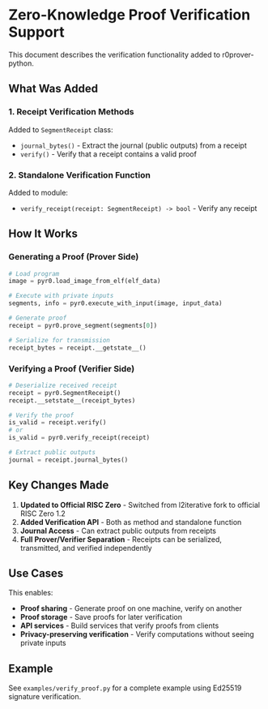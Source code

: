 # Zero-Knowledge Proof Verification Support

This document describes the verification functionality added to r0prover-python.

## What Was Added

### 1. Receipt Verification Methods

Added to `SegmentReceipt` class:
- `journal_bytes()` - Extract the journal (public outputs) from a receipt
- `verify()` - Verify that a receipt contains a valid proof

### 2. Standalone Verification Function

Added to module:
- `verify_receipt(receipt: SegmentReceipt) -> bool` - Verify any receipt

## How It Works

### Generating a Proof (Prover Side)
```python
# Load program
image = pyr0.load_image_from_elf(elf_data)

# Execute with private inputs
segments, info = pyr0.execute_with_input(image, input_data)

# Generate proof
receipt = pyr0.prove_segment(segments[0])

# Serialize for transmission
receipt_bytes = receipt.__getstate__()
```

### Verifying a Proof (Verifier Side)
```python
# Deserialize received receipt
receipt = pyr0.SegmentReceipt()
receipt.__setstate__(receipt_bytes)

# Verify the proof
is_valid = receipt.verify()
# or
is_valid = pyr0.verify_receipt(receipt)

# Extract public outputs
journal = receipt.journal_bytes()
```

## Key Changes Made

1. **Updated to Official RISC Zero** - Switched from l2iterative fork to official RISC Zero 1.2
2. **Added Verification API** - Both as method and standalone function
3. **Journal Access** - Can extract public outputs from receipts
4. **Full Prover/Verifier Separation** - Receipts can be serialized, transmitted, and verified independently

## Use Cases

This enables:
- **Proof sharing** - Generate proof on one machine, verify on another
- **Proof storage** - Save proofs for later verification
- **API services** - Build services that verify proofs from clients
- **Privacy-preserving verification** - Verify computations without seeing private inputs

## Example

See `examples/verify_proof.py` for a complete example using Ed25519 signature verification.